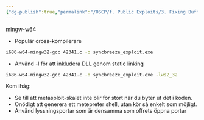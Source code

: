 ```yaml
---
{"dg-publish":true,"permalink":"/OSCP/f. Public Exploits/3. Fixing Buffer Exploits/"}
---
```


mingw-w64
- Populär cross-kompilerare
```bash
i686-w64-mingw32-gcc 42341.c -o syncbreeze_exploit.exe
```
- Använd -l för att inkludera DLL genom static linking
```bash
i686-w64-mingw32-gcc 42341.c -o syncbreeze_exploit.exe -lws2_32
```

Kom ihåg:
- Se till att metasploit-skalet inte blir för stort när du byter ut det i koden.
- Onödigt att generera ett metepreter shell, utan kör så enkelt som möjligt.
- Använd lyssningsportar som är densamma som offrets öppna portar
